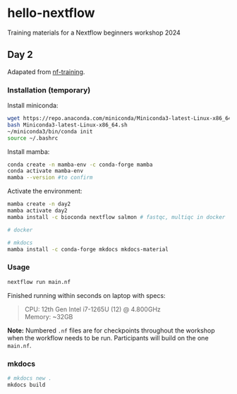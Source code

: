 # hello-nextflow
Training materials for a Nextflow beginners workshop 2024

## Day 2  

Adapated from
[nf-training](https://github.com/nextflow-io/training/blob/master/nf-training/script7.nf).  

### Installation (temporary)  

Install miniconda: 
```bash
wget https://repo.anaconda.com/miniconda/Miniconda3-latest-Linux-x86_64.sh
bash Miniconda3-latest-Linux-x86_64.sh
~/miniconda3/bin/conda init
source ~/.bashrc
```

Install mamba: 
```bash
conda create -n mamba-env -c conda-forge mamba
conda activate mamba-env
mamba --version #to confirm
```

Activate the environment:
```bash
mamba create -n day2
mamba activate day2
mamba install -c bioconda nextflow salmon # fastqc, multiqc in docker  

# docker

# mkdocs
mamba install -c conda-forge mkdocs mkdocs-material
```

### Usage  
```bash
nextflow run main.nf
```

Finished running within seconds on laptop with specs:
> CPU: 12th Gen Intel i7-1265U (12) @ 4.800GHz  
> Memory: ~32GB

**Note:** Numbered `.nf` files are for checkpoints throughout the workshop
when the workflow needs to be run. Participants will build on the one
`main.nf`.  

### mkdocs  

```bash
# mkdocs new .
mkdocs build
```
